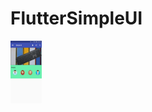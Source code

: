 # FlutterSimpleUI
<img src="https://github.com/kyarphyunaing/flutter_simple_ui/blob/master/image.jpg" alt="FlutterSimpleUI" style="width:50px;height:100px;"/>

